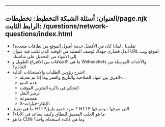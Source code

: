 ***

## العنوان: أسئلة الشبكة&#xA;التخطيط: تخطيطات/page.njk&#xA;الرابط الثابت: /questions/network-questions/index.html

*   تقليديا ، لماذا كان من الأفضل خدمة أصول الموقع من نطاقات متعددة؟
*   ابذل قصارى جهدك لوصف العملية من الوقت الذي تكتب فيه عنوان URL لموقع ويب إلى الانتهاء من التحميل على شاشتك.
*   ما هي الاختلافات بين الاقتراع الطويل و Websockets والأحداث المرسلة من الخادم؟
*   اشرح رؤوس الطلبات والاستجابات التالية:
    *   الفرق بين انتهاء الصلاحية والتاريخ والعمر وما إذا تم تعديله-...
    *   عدم التتبع
    *   التحكم في ذاكرة التخزين المؤقت
    *   ترميز النقل
    *   همجموعة
    *   X-الإطار-خيارات
*   ما هي طرق HTTP؟ سرد جميع طرق HTTP التي تعرفها ، وشرحها.
*   ما هو الجلب المسبق للنطاق وكيف يساعد في الأداء؟
*   ما هو CDN وما هي فائدة استخدام واحد؟
